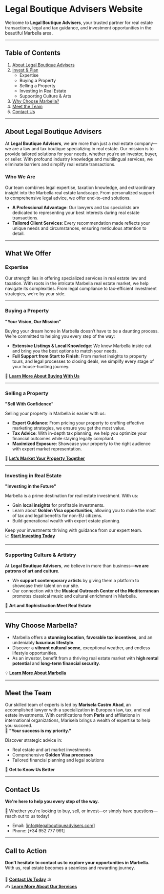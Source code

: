# Legal Boutique Advisers Website

Welcome to **Legal Boutique Advisers**, your trusted partner for real estate transactions, legal and tax guidance, and investment opportunities in the beautiful Marbella area.

---

## Table of Contents

1. [About Legal Boutique Advisers](#about-legal-boutique-advisers)
2. [Invest & Plan](#what-we-offer)
   - Expertise
   - Buying a Property
   - Selling a Property
   - Investing in Real Estate
   - Supporting Culture & Arts
3. [Why Choose Marbella?](#why-choose-marbella)
4. [Meet the Team](#meet-the-team)
5. [Contact Us](#contact-us)

---

## About Legal Boutique Advisers

At **Legal Boutique Advisers**, we are more than just a real estate company—we are a law and tax boutique specializing in real estate. Our mission is to provide tailored solutions for your needs, whether you’re an investor, buyer, or seller. With profound industry knowledge and multilingual services, we eliminate barriers and simplify real estate transactions.  

### Who We Are
Our team combines legal expertise, taxation knowledge, and extraordinary insight into the Marbella real estate landscape. From personalized support to comprehensive legal advice, we offer end-to-end solutions.  
- **A Professional Advantage**: Our lawyers and tax specialists are dedicated to representing your best interests during real estate transactions.
- **Tailored Client Services**: Every recommendation made reflects your unique needs and circumstances, ensuring meticulous attention to detail.

---

## What We Offer

### Expertise
Our strength lies in offering specialized services in real estate law and taxation. With roots in the intricate Marbella real estate market, we help navigate its complexities. From legal compliance to tax-efficient investment strategies, we’re by your side.

---

### Buying a Property
**"Your Vision, Our Mission"**

Buying your dream home in Marbella doesn’t have to be a daunting process. We’re committed to helping you every step of the way:  
- **Extensive Listings & Local Knowledge**: We know Marbella inside out and bring you the best options to match your needs.
- **Full Support from Start to Finish**: From market insights to property tours, and legal processes to closing deals, we simplify every stage of your house-hunting journey.

🔗 **[Learn More About Buying With Us](#)**  

---

### Selling a Property
**"Sell With Confidence"**

Selling your property in Marbella is easier with us:  
- **Expert Guidance**: From pricing your property to crafting effective marketing strategies, we ensure you get the most value.
- **Tax Advice**: With in-depth tax planning, we help you optimize your financial outcomes while staying legally compliant.
- **Maximized Exposure**: Showcase your property to the right audience with expert market representation.

📌 **[Let’s Market Your Property Together](#)**  

---

### Investing in Real Estate
**"Investing in the Future"**

Marbella is a prime destination for real estate investment. With us:
- Gain **local insights** for profitable investments.
- Learn about **Golden Visa opportunities**, allowing you to make the most of tax and legal benefits for non-EU citizens.
- Build generational wealth with expert estate planning.

Keep your investments thriving with guidance from our expert team.  
📈 **[Start Investing Today](#)**  

---

### Supporting Culture & Artistry
At **Legal Boutique Advisers**, we believe in more than business—**we are patrons of art and culture**.  
- We **support contemporary artists** by giving them a platform to showcase their talent on our site.
- Our connection with the **Musical Outreach Center of the Mediterranean** promotes classical music and cultural enrichment in Marbella.

🎨 **Art and Sophistication Meet Real Estate**  

---

## Why Choose Marbella?

- Marbella offers a **stunning location**, **favorable tax incentives**, and an undeniably **luxurious lifestyle**.
- Discover a **vibrant cultural scene**, exceptional weather, and endless lifestyle opportunities.
- As an investor, benefit from a thriving real estate market with **high rental potential** and **long-term financial security**.

💡 **[Learn More About Marbella](#)**  

---

## Meet the Team

Our skilled team of experts is led by **Marisela Castro Abad**, an accomplished lawyer with a specialization in European law, tax, and real estate investments. With certifications from **Paris** and affiliations in international organizations, Marisela brings a wealth of expertise to help you succeed.  
🔑 **"Your success is my priority."**

Discover strategic advice in:
- Real estate and art market investments
- Comprehensive **Golden Visa processes**
- Tailored financial planning and legal solutions  

💼 **Get to Know Us Better**  

---

## Contact Us

**We're here to help you every step of the way.**  

🎯 Whether you're looking to buy, sell, or invest—or simply have questions—reach out to us today!  

- Email: [info@legalboutiqueadvisers.com]  
- Phone: [+34 952 777 991]  

---

## Call to Action  

**Don't hesitate to contact us to explore your opportunities in Marbella.**  
With us, real estate becomes a seamless and rewarding journey.  

🔗 **[Contact Us Today](#)** ⛱  
✍️ **[Learn More About Our Services](#)** 
